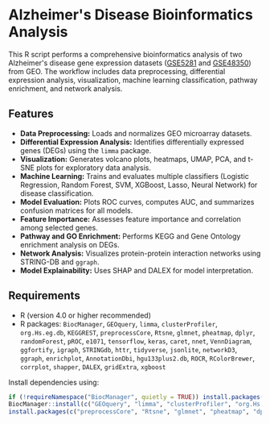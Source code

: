 # Alzheimer's Disease Bioinformatics Analysis

This R script performs a comprehensive bioinformatics analysis of two Alzheimer's disease gene expression datasets ([GSE5281](https://www.ncbi.nlm.nih.gov/geo/query/acc.cgi?acc=GSE5281) and [GSE48350](https://www.ncbi.nlm.nih.gov/geo/query/acc.cgi?acc=GSE48350)) from GEO. The workflow includes data preprocessing, differential expression analysis, visualization, machine learning classification, pathway enrichment, and network analysis.

## Features

- **Data Preprocessing:** Loads and normalizes GEO microarray datasets.
- **Differential Expression Analysis:** Identifies differentially expressed genes (DEGs) using the `limma` package.
- **Visualization:** Generates volcano plots, heatmaps, UMAP, PCA, and t-SNE plots for exploratory data analysis.
- **Machine Learning:** Trains and evaluates multiple classifiers (Logistic Regression, Random Forest, SVM, XGBoost, Lasso, Neural Network) for disease classification.
- **Model Evaluation:** Plots ROC curves, computes AUC, and summarizes confusion matrices for all models.
- **Feature Importance:** Assesses feature importance and correlation among selected genes.
- **Pathway and GO Enrichment:** Performs KEGG and Gene Ontology enrichment analysis on DEGs.
- **Network Analysis:** Visualizes protein-protein interaction networks using STRING-DB and `ggraph`.
- **Model Explainability:** Uses SHAP and DALEX for model interpretation.

## Requirements

- R (version 4.0 or higher recommended)
- R packages: `BiocManager`, `GEOquery`, `limma`, `clusterProfiler`, `org.Hs.eg.db`, `KEGGREST`, `preprocessCore`, `Rtsne`, `glmnet`, `pheatmap`, `dplyr`, `randomForest`, `pROC`, `e1071`, `tensorflow`, `keras`, `caret`, `nnet`, `VennDiagram`, `ggfortify`, `igraph`, `STRINGdb`, `httr`, `tidyverse`, `jsonlite`, `networkD3`, `ggraph`, `enrichplot`, `AnnotationDbi`, `hgu133plus2.db`, `ROCR`, `RColorBrewer`, `corrplot`, `shapper`, `DALEX`, `gridExtra`, `xgboost`

Install dependencies using:
```r
if (!requireNamespace("BiocManager", quietly = TRUE)) install.packages("BiocManager")
BiocManager::install(c("GEOquery", "limma", "clusterProfiler", "org.Hs.eg.db", "KEGGREST", "igraph", "STRINGdb", "httr", "enrichplot", "AnnotationDbi", "hgu133plus2.db"))
install.packages(c("preprocessCore", "Rtsne", "glmnet", "pheatmap", "dplyr", "randomForest", "pROC", "e1071", "tensorflow", "keras", "caret", "nnet", "VennDiagram", "ggfortify", "tidyverse", "jsonlite", "networkD3", "ggraph", "ROCR", "RColorBrewer", "corrplot", "shapper", "DALEX", "gridExtra", "xgboost"))
